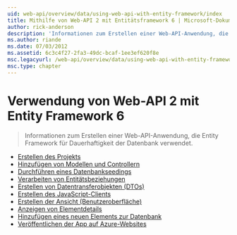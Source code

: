 ```yaml
---
uid: web-api/overview/data/using-web-api-with-entity-framework/index
title: Mithilfe von Web-API 2 mit Entitätsframework 6 | Microsoft-Dokumentation
author: rick-anderson
description: 'Informationen zum Erstellen einer Web-API-Anwendung, die Entity Framework für Dauerhaftigkeit der Datenbank verwendet.'
ms.author: riande
ms.date: 07/03/2012
ms.assetid: 6c3c4f27-2fa3-49dc-bcaf-1ee3ef620f8e
msc.legacyurl: /web-api/overview/data/using-web-api-with-entity-framework
msc.type: chapter
---
```

<a name="using-web-api-2-with-entity-framework-6"></a>Verwendung von Web-API 2 mit Entity Framework 6
====================
> Informationen zum Erstellen einer Web-API-Anwendung, die Entity Framework für Dauerhaftigkeit der Datenbank verwendet.


- [Erstellen des Projekts](part-1.md)
- [Hinzufügen von Modellen und Controllern](part-2.md)
- [Durchführen eines Datenbankseedings](part-3.md)
- [Verarbeiten von Entitätsbeziehungen](part-4.md)
- [Erstellen von Datentransferobjekten (DTOs)](part-5.md)
- [Erstellen des JavaScript-Clients](part-6.md)
- [Erstellen der Ansicht (Benutzeroberfläche)](part-7.md)
- [Anzeigen von Elementdetails](part-8.md)
- [Hinzufügen eines neuen Elements zur Datenbank](part-9.md)
- [Veröffentlichen der App auf Azure-Websites](part-10.md)
